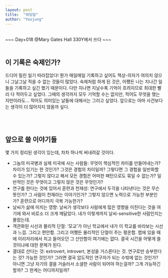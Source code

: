 ```yaml
---
layout: post
title:  "워밍업"
author: "Yoojung"
---
```

<br>
~~~
Day+018 @Mary Gates Hall 330Y에서 쓰다
~~~
<br>
<br>

## 이 기록은 숙제인가?
드디어 밀린 일기 따라잡았다! 뭔가 매일매일 기록하고 싶어도 책상-의자가 여의치 않으니 그날그날 적을 수 없는 것들이 많았다. 숙제처럼 하게 된 것은, 어쨌든 나는 지나간 일들을 기록하고 싶긴 했기 때문이다. 다만 지나면 지날수록 기억이 흐려지므로 최대한 빨리 다 적어두고 싶었다. 그때의 생각까지 모두 기억할 수는 없지만, 적어도 무엇을 했는지만이라도... 적어도 의미있는 날들에 대해서는 그러고 싶었다. 앞으로는 아마 사건보다는 생각이 더 많아지지 않을까 싶다.

<br>
<br>

## 앞으로 쓸 이야기들
몇 가지 정리된 생각이 있는데, 차차 하나씩 써내려갈 것이다.
* 그놈의 미국병과 실제 미국에 사는 사람들: 무엇이 핵심적인 차이를 만들어내는가? 차이가 있기는 한 것인가? 그것은 경험의 차이일까? 그렇다면 그 경험을 일반화할 수 있는가? 그렇지 않다고 해서 모든 경험은 어떠한 패턴으로도 묶일 수 없는가? 일반적인 것은 무엇이고 그렇지 않은 것은 무엇인가?
* 연구를 한다는 것에 있어서 훈련과 천재성: 연구에서 두각을 나타낸다는 것은 무슨 뜻인가? 그 사람이 천재라는 이야기인가? 그렇지 않으면 노력으로 가능한 부분인가? 훈련으로 어디까지 극복 가능한가? 
* 날씨가 삶에 미치는 영향: 날씨가 생각보다 사람에게 많은 영향을 미친다는 것을 여기에 와서 비로소 더 크게 깨달았다. 내가 이렇게까지 날씨-sensitive한 사람인지는 몰랐는데.
* 객관화된 시선과 물리적 단절: ‘모교’가 아닌 학교에서 내가 이 학교를 바라보는 시선과 느낌. 그리고 편안함. 그리고 어쨌든 물리적인 단절이 주는 평온함. 랩에 있을 때에 이리저리에서 치고 들어오던 그 산만함이 여기에는 없다. 결국 시간을 어떻게 쓸 것이냐에 대한 문제가 된다.
* 결대로 산다는 것: extrovert, introvert, 본성을 거스른다는 것. 연구로만 승부한다는 것? 가능한 것인가? 그러면 결국 압도적인 연구자가 되는 수밖에 없는 것인가? 아니면 그냥 자기의 결을 거슬러서 소셜한 사람이 되어야 하는걸까? 그게 가능하긴 할까? 그 한계는 어디까지일까? 


